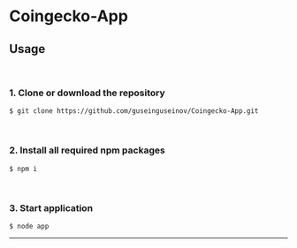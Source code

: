 # Coingecko-App

## <strong>Usage</strong>

<br>

### 1. Clone or download the repository

```
$ git clone https://github.com/guseinguseinov/Coingecko-App.git
```

<br>

### 2. Install all required npm packages

```
$ npm i
```

<br>

### 3. Start application

```
$ node app
```

<hr>
